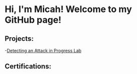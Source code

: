 <h1>Hi, I'm Micah! Welcome to my GitHub page!</h1>

<h2>Projects:</h2>

-[Detecting an Attack in Progress Lab](https://github.com/MNDigby/DetectingAttacksInProgressLab)

<h2>Certifications:</h2>


<!--
**joshmadakor1/joshmadakor1** is a ✨ _special_ ✨ repository because its `README.md` (this file) appears on your GitHub profile.

Here are some ideas to get you started:

- 🔭 I’m currently working on ...
- 🌱 I’m currently learning ...
- 👯 I’m looking to collaborate on ...
- 🤔 I’m looking for help with ...
- 💬 Ask me about ...
- 📫 How to reach me: ...
- ⚡ Fun fact: ...
-->
